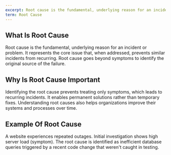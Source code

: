 ```yaml
---
excerpt: Root cause is the fundamental, underlying reason for an incident or problem.
term: Root Cause
---
```

## What Is Root Cause

Root cause is the fundamental, underlying reason for an incident or problem. It represents the core issue that, when addressed, prevents similar incidents from recurring. Root cause goes beyond symptoms to identify the original source of the failure.

## Why Is Root Cause Important

Identifying the root cause prevents treating only symptoms, which leads to recurring incidents. It enables permanent solutions rather than temporary fixes. Understanding root causes also helps organizations improve their systems and processes over time.

## Example Of Root Cause

A website experiences repeated outages. Initial investigation shows high server load (symptom). The root cause is identified as inefficient database queries triggered by a recent code change that weren't caught in testing.